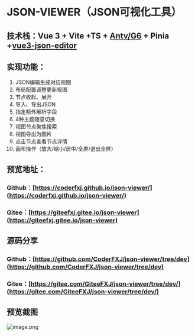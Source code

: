 # JSON-VIEWER（JSON可视化工具）



## 技术栈：Vue 3 + Vite +TS + [Antv/G6](https://g6.antv.antgroup.com/zh) + Pinia +[vue3-json-editor](https://www.npmjs.com/package/vue3-json-editor)



## 实现功能：

1. JSON编辑生成对应视图
2. 布局配置调整更新视图
3. 节点收起、展开
4. 导入、导出JSON
5. 指定额外解析字段
6. 4种主题随意切换
7. 视图节点聚焦搜索
8. 视图导出为图片
9. 点击节点查看节点详情
10. 画布操作（放大/缩小/居中/全屏/退出全屏）



## 预览地址：
### Github：[https://coderfxj.github.io/json-viewer/](https://coderfxj.github.io/json-viewer/)
### Gitee：[https://giteefxj.gitee.io/json-viewer](https://giteefxj.gitee.io/json-viewer)



## 源码分享
### Github：[https://github.com/CoderFXJ/json-viewer/tree/dev](https://github.com/CoderFXJ/json-viewer/tree/dev)
### Gitee：[https://gitee.com/GiteeFXJ/json-viewer/tree/dev/](https://gitee.com/GiteeFXJ/json-viewer/tree/dev/)



## 预览截图

![image.png](https://cdn.nlark.com/yuque/0/2023/png/23029928/1673416180614-05d77d3f-20f8-45a8-a956-ee5e4cdaf2fc.png#averageHue=%23fcfcfc&clientId=u0a59ab2e-59eb-4&crop=0&crop=0&crop=1&crop=1&from=paste&height=1000&id=udc017b24&margin=%5Bobject%20Object%5D&name=image.png&originHeight=1000&originWidth=1915&originalType=binary&ratio=1&rotation=0&showTitle=false&size=213668&status=done&style=none&taskId=ufdf67833-87ac-4493-b646-acf7d44edbd&title=&width=1915)

